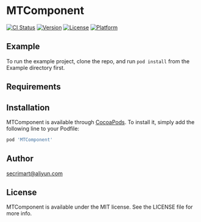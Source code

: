 # MTComponent

[![CI Status](http://img.shields.io/travis/rstx_reg@aliyun.com/MTComponent.svg?style=flat)](https://travis-ci.org/rstx_reg@aliyun.com/MTComponent)
[![Version](https://img.shields.io/cocoapods/v/MTComponent.svg?style=flat)](http://cocoapods.org/pods/MTComponent)
[![License](https://img.shields.io/cocoapods/l/MTComponent.svg?style=flat)](http://cocoapods.org/pods/MTComponent)
[![Platform](https://img.shields.io/cocoapods/p/MTComponent.svg?style=flat)](http://cocoapods.org/pods/MTComponent)

## Example

To run the example project, clone the repo, and run `pod install` from the Example directory first.

## Requirements

## Installation

MTComponent is available through [CocoaPods](http://cocoapods.org). To install
it, simply add the following line to your Podfile:

```ruby
pod 'MTComponent'
```

## Author

secrimart@aliyun.com

## License

MTComponent is available under the MIT license. See the LICENSE file for more info.

